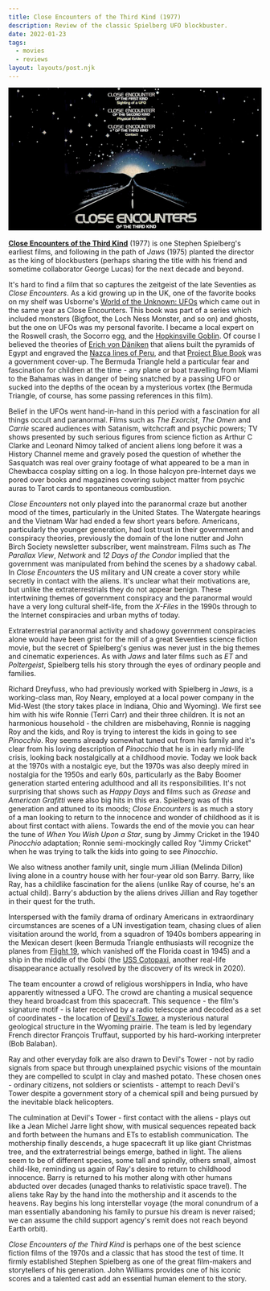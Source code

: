```yaml
---
title: Close Encounters of the Third Kind (1977)
description: Review of the classic Spielberg UFO blockbuster.
date: 2022-01-23
tags:
  - movies
  - reviews
layout: layouts/post.njk
---
```


![Close Encounters](/img/close-encounters-poster.jpg)

**[Close Encounters of the Third Kind](https://www.imdb.com/title/tt0075860/)** (1977) is one Stephen Spielberg's earliest films, and following in the path of *Jaws* (1975) planted the director as the king of blockbusters (perhaps sharing the title with his friend and sometime collaborator George Lucas) for the next decade and beyond.

It's hard to find a film that so captures the zeitgeist of the late Seventies as *Close Encounters*. As a kid growing up in the UK, one of the favorite books on my shelf was Usborne's [World of the Unknown: UFOs](https://wearethemutants.com/2018/07/17/usbornes-world-of-the-unknown-ufos-1977/) which came out in the same year as Close Encounters. This book was part of a series which included monsters (Bigfoot, the Loch Ness Monster, and so on) and ghosts, but the one on UFOs was my personal favorite. I became a local expert on the Roswell crash, the Socorro egg, and the [Hopkinsville Goblin](https://en.wikipedia.org/wiki/Kelly%E2%80%93Hopkinsville_encounter). Of course I believed the theories of [Erich von Däniken](https://en.wikipedia.org/wiki/Erich_von_D%C3%A4niken) that aliens built the pyramids of Egypt and engraved the [Nazca lines of Peru](https://en.wikipedia.org/wiki/Nazca_Lines), and that [Project Blue Book](https://en.wikipedia.org/wiki/Project_Blue_Book) was a government cover-up. The Bermuda Triangle held a particular fear and fascination for children at the time - any plane or boat travelling from Miami to the Bahamas was in danger of being snatched by a passing UFO or sucked into the depths of the ocean by a mysterious vortex (the Bermuda Triangle, of course, has some passing references in this film).

Belief in the UFOs went hand-in-hand in this period with a fascination for all things occult and paranormal. Films such as *The Exorcist*, *The Omen* and *Carrie* scared audiences with Satanism, witchcraft and psychic powers; TV shows presented by such serious figures from science fiction as Arthur C Clarke and Leonard Nimoy talked of ancient aliens long before it was a History Channel meme and gravely posed the question of whether the Sasquatch was real over grainy footage of what appeared to be a man in Chewbacca cosplay sitting on a log. In those halcyon pre-Internet days we pored over books and magazines covering subject matter from psychic auras to Tarot cards to spontaneous combustion.

*Close Encounters* not only played into the paranormal craze but another mood of the times, particularly in the United States. The Watergate hearings and the Vietnam War had ended a few short years before. Americans, particularly the younger generation, had lost trust in their government and conspiracy theories, previously the domain of the lone nutter and John Birch Society newsletter subscriber, went mainstream. Films such as *The Parallax View*, *Network* and *12 Days of the Condor* implied that the government was manipulated from behind the scenes by a shadowy cabal. In *Close Encounters* the US military and UN create a cover story while secretly in contact with the aliens. It's unclear what their motivations are, but unlike the extraterrestrials they do not appear benign. These intertwining themes of government conspiracy and the paranormal would have a very long cultural shelf-life, from the *X-Files* in the 1990s through to the Internet conspiracies and urban myths of today.

Extraterrestrial paranormal activity and shadowy government conspiracies alone would have been grist for the mill of a great Seventies science fiction movie, but the secret of Spielberg's genius was never just in the big themes and cinematic experiences. As with *Jaws* and later films such as *ET* and *Poltergeist*, Spielberg tells his story through the eyes of ordinary people and families.

Richard Dreyfuss, who had previously worked with Spielberg in *Jaws*, is a working-class man, Roy Neary, employed at a local power company in the Mid-West (the story takes place in Indiana, Ohio and Wyoming). We first see him with his wife Ronnie (Terri Carr) and their three children. It is not an harmonious household - the children are misbehaving, Ronnie is nagging Roy and the kids, and Roy is trying to interest the kids in going to see *Pinocchio*. Roy seems already somewhat tuned out from his family and it's clear from his loving description of *Pinocchio* that he is in early mid-life crisis, looking back nostalgically at a childhood movie. Today we look back at the 1970s with a nostalgic eye, but the 1970s was also deeply mired in nostalgia for the 1950s and early 60s, particularly as the Baby Boomer generation started entering adulthood and all its responsibilities. It's not surprising that shows such as *Happy Days* and films such as *Grease* and *American Grafitti* were also big hits in this era. Spielberg was of this generation and attuned to its moods; *Close Encounters* is as much a story of a man looking to return to the innocence and wonder of childhood as it is about first contact with aliens. Towards the end of the movie you can hear the tune of *When You Wish Upon a Star*, sung by Jimmy Cricket in the 1940 *Pinocchio* adaptation; Ronnie semi-mockingly called Roy "Jimmy Cricket" when he was trying to talk the kids into going to see *Pinocchio*.

We also witness another family unit, single mum Jillian (Melinda Dillon) living alone in a country house with her four-year old son Barry. Barry, like Ray, has a childlike fascination for the aliens (unlike Ray of course, he's an actual child). Barry's abduction by the aliens drives Jillian and Ray together in their quest for the truth.

Interspersed with the family drama of ordinary Americans in extraordinary circumstances are scenes of a UN investigation team, chasing clues of alien visitation around the world, from a squadron of 1940s bombers appearing in the Mexican desert (keen Bermuda Triangle enthusiasts will recognize the planes from [Flight 19](https://en.wikipedia.org/wiki/Flight_19), which vanished off the Florida coast in 1945) and a ship in the middle of the Gobi (the [USS Cotopaxi](https://en.wikipedia.org/wiki/SS_Cotopaxi), another real-life disappearance actually resolved by the discovery of its wreck in 2020).

The team encounter a crowd of religious worshippers in India, who have apparently witnessed a UFO. The crowd are chanting a musical sequence they heard broadcast from this spacecraft. This sequence - the film's signature motif - is later received by a radio telescope and decoded as a set of coordinates - the location of [Devil's Tower](https://en.wikipedia.org/wiki/Devils_Tower), a mysterious natural geological structure in the Wyoming prairie. The team is led by legendary French director François Truffaut, supported by his hard-working interpreter (Bob Balaban).

Ray and other everyday folk are also drawn to Devil's Tower - not by radio signals from space but through unexplained psychic visions of the mountain they are compelled to sculpt in clay and mashed potato. These chosen ones - ordinary citizens, not soldiers or scientists - attempt to reach Devil's Tower despite a government story of a chemical spill and being pursued by the inevitable black helicopters.

The culmination at Devil's Tower - first contact with the aliens - plays out like a Jean Michel Jarre light show, with musical sequences repeated back and forth between the humans and ETs to establish communication. The mothership finally descends, a huge spacecraft lit up like giant Christmas tree, and the extraterrestrial beings emerge, bathed in light. The aliens seem to be of different species, some tall and spindly, others small, almost child-like, reminding us again of Ray's desire to return to childhood innocence. Barry is returned to his mother along with other humans abducted over decades (unaged thanks to relativistic space travel). The aliens take Ray by the hand into the mothership and it ascends to the heavens. Ray begins his long interstellar voyage (the moral conundrum of a man essentially abandoning his family to pursue his dream is never raised; we can assume the child support agency's remit does not reach beyond Earth orbit).

*Close Encounters of the Third Kind* is perhaps one of the best science fiction films of the 1970s and a classic that has stood the test of time. It firmly established Stephen Spielberg as one of the great film-makers and storytellers of his generation. John Williams provides one of his iconic scores and a talented cast add an essential human element to the story.
